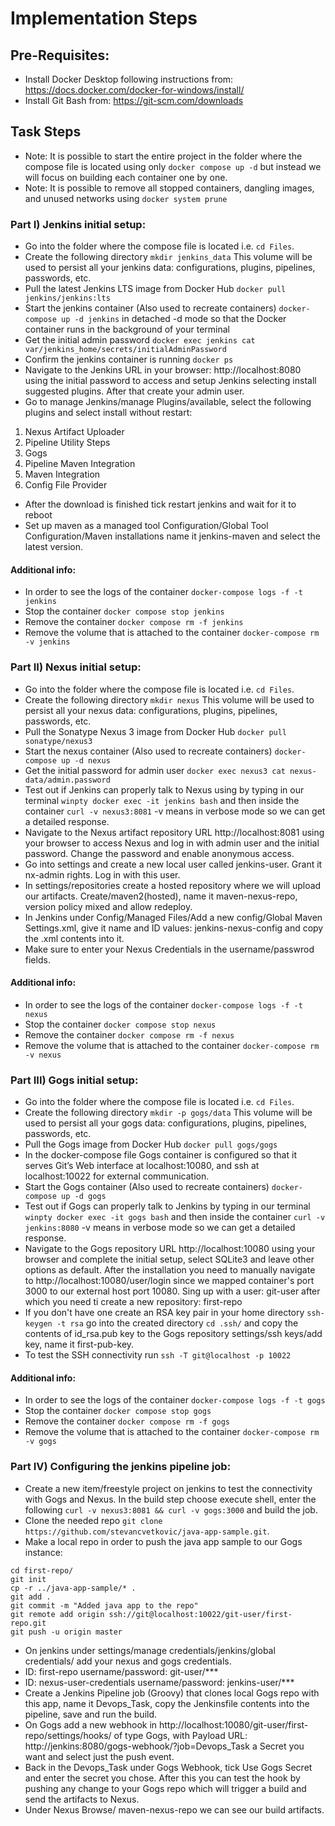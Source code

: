 # Implementation Steps

## Pre-Requisites:
- Install Docker Desktop following instructions from: https://docs.docker.com/docker-for-windows/install/
- Install Git Bash from: https://git-scm.com/downloads
## Task Steps
- Note: It is possible to start the entire project in the folder where the compose file is located using only `docker compose up -d` but instead we will focus on building each container one by one.
- Note: It is possible to remove all stopped containers, dangling images, and unused networks using `docker system prune`
### Part I) Jenkins initial setup:
- Go into the folder where the compose file is located i.e. `cd Files`.
- Create the following directory `mkdir jenkins_data` This volume will be used to persist all your jenkins data: configurations, plugins, pipelines, passwords, etc.
- Pull the latest Jenkins LTS image from Docker Hub `docker pull jenkins/jenkins:lts`
- Start the jenkins container (Also used to recreate containers) `docker-compose up -d jenkins` 
  in detached -d mode so that the Docker container runs in the background of your terminal 
- Get the initial admin password `docker exec jenkins cat var/jenkins_home/secrets/initialAdminPassword`
- Confirm the jenkins container is running `docker ps`
- Navigate to the Jenkins URL in your browser: http://localhost:8080 using the initial password to access and setup Jenkins selecting install suggested plugins. After that create your admin user. 
- Go to manage Jenkins/manage Plugins/available, select the following plugins and select install without restart:
1. Nexus Artifact Uploader
2. Pipeline Utility Steps
3. Gogs
4. Pipeline Maven Integration
5. Maven Integration
6. Config File Provider
- After the download is finished tick restart jenkins and wait for it to reboot
- Set up maven as a managed tool Configuration/Global Tool Configuration/Maven installations name it jenkins-maven and select the latest version.
#### Additional info:
- In order to see the logs of the container `docker-compose logs -f -t jenkins`
- Stop the container `docker compose stop jenkins`
- Remove the container `docker compose rm -f jenkins`
- Remove the volume that is attached to the container `docker-compose rm -v jenkins`

### Part II) Nexus initial setup:
- Go into the folder where the compose file is located i.e. `cd Files`.
- Create the following directory `mkdir nexus` This volume will be used to persist all your nexus data: configurations, plugins, pipelines, passwords, etc.
- Pull the Sonatype Nexus 3 image from Docker Hub `docker pull sonatype/nexus3`
- Start the nexus container (Also used to recreate containers) `docker-compose up -d nexus`
- Get the initial password for admin user `docker exec nexus3 cat nexus-data/admin.password`
- Test out if Jenkins can properly talk to Nexus using by typing in our terminal `winpty docker exec -it jenkins bash` and then inside the container `curl -v nexus3:8081` -v means in verbose mode so we can get a detailed response.
- Navigate to the Nexus artifact repository URL http://localhost:8081 using your browser to access Nexus and log in with admin user and the initial password. Change the password and enable anonymous access.
- Go into settings and create a new local user called jenkins-user. Grant it nx-admin rights. Log in with this user.
- In settings/repositories create a hosted repository where we will upload our artifacts. Create/maven2(hosted), name it maven-nexus-repo, version policy mixed and allow redeploy.
- In Jenkins under Config/Managed Files/Add a new config/Global Maven Settings.xml, give it name and ID values: jenkins-nexus-config and copy the .xml contents into it.
- Make sure to enter your Nexus Credentials in the username/passwrod fields.
#### Additional info:
- In order to see the logs of the container `docker-compose logs -f -t nexus`
- Stop the container `docker compose stop nexus`
- Remove the container `docker compose rm -f nexus`
- Remove the volume that is attached to the container `docker-compose rm -v nexus`

### Part III) Gogs initial setup:
- Go into the folder where the compose file is located i.e. `cd Files`.
- Create the following directory `mkdir -p gogs/data` This volume will be used to persist all your gogs data: configurations, plugins, pipelines, passwords, etc.
- Pull the Gogs image from Docker Hub `docker pull gogs/gogs`
- In the docker-compose file Gogs container is configured so that it serves Git’s Web interface at localhost:10080, and ssh at localhost:10022 for external communication.
- Start the Gogs container (Also used to recreate containers) `docker-compose up -d gogs`
- Test out if Gogs can properly talk to Jenkins by typing in our terminal `winpty docker exec -it gogs bash` and then inside the container `curl -v jenkins:8080` -v means in verbose mode so we can get a detailed response.
- Navigate to the Gogs repository URL http://localhost:10080 using your browser and complete the initial setup, select SQLite3 and leave other options as default. After the installation you need to manually navigate to http://localhost:10080/user/login since we mapped container's port 3000 to our external host port 10080. Sing up with a user: git-user after which you need ti create a new repository: first-repo
- If you don't have one create an RSA key pair in your home directory `ssh-keygen -t rsa` go into the created directory `cd .ssh/` and copy the contents of id_rsa.pub key to the Gogs repository settings/ssh keys/add key, name it first-pub-key.
- To test the SSH connectivity run `ssh -T git@localhost -p 10022`
#### Additional info:
- In order to see the logs of the container `docker-compose logs -f -t gogs`
- Stop the container `docker compose stop gogs`
- Remove the container `docker compose rm -f gogs`
- Remove the volume that is attached to the container `docker-compose rm -v gogs`

### Part IV) Configuring the jenkins pipeline job:
- Create a new item/freestyle project on jenkins to test the connectivity with Gogs and Nexus. In the build step choose execute shell, enter the following
`curl -v nexus3:8081 && curl -v gogs:3000` and build the job.
- Clone the needed repo `git clone https://github.com/stevancvetkovic/java-app-sample.git`.
- Make a local repo in order to push the java app sample to our Gogs instance:
```mkdir first-repo 
cd first-repo/ 
git init
cp -r ../java-app-sample/* .
git add .
git commit -m "Added java app to the repo"
git remote add origin ssh://git@localhost:10022/git-user/first-repo.git
git push -u origin master
```
- On jenkins under settings/manage credentials/jenkins/global credentials/ add your nexus and gogs credentials.
- ID: first-repo username/password: git-user/***
- ID: nexus-user-credentials username/password: jenkins-user/***
- Create a Jenkins Pipeline job (Groovy) that clones local Gogs repo with this app, name it Devops_Task, copy the Jenkinsfile contents into the pipeline, save and run the build.
- On Gogs add a new webhook in http://localhost:10080/git-user/first-repo/settings/hooks/ of type Gogs, with Payload URL: http://jenkins:8080/gogs-webhook/?job=Devops_Task a Secret you want and select just the push event.
- Back in the Devops_Task under Gogs Webhook, tick Use Gogs Secret and enter the secret you chose. After this you can test the hook by pushing any change to your Gogs repo which will trigger a build and send the artifacts to Nexus.
- Under Nexus Browse/ maven-nexus-repo we can see our build artifacts.
